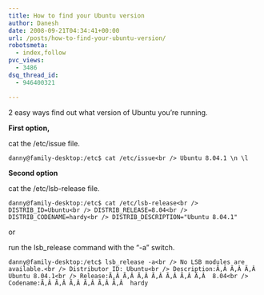 ```yaml
---
title: How to find your Ubuntu version
author: Danesh
date: 2008-09-21T04:34:41+00:00
url: /posts/how-to-find-your-ubuntu-version/
robotsmeta:
  - index,follow
pvc_views:
  - 3486
dsq_thread_id:
  - 946400321

---
```

2 easy ways find out what version of Ubuntu you&#8217;re running.

**First option,**

cat the /etc/issue file.

`danny@family-desktop:/etc$ cat /etc/issue<br />
Ubuntu 8.04.1 \n \l`

**Second option**

cat the /etc/lsb-release file.

`danny@family-desktop:/etc$ cat /etc/lsb-release<br />
DISTRIB_ID=Ubuntu<br />
DISTRIB_RELEASE=8.04<br />
DISTRIB_CODENAME=hardy<br />
DISTRIB_DESCRIPTION="Ubuntu 8.04.1"`

or

run the lsb_release command with the &#8220;-a&#8221; switch.

`danny@family-desktop:/etc$ lsb_release -a<br />
No LSB modules are available.<br />
Distributor ID: Ubuntu<br />
Description:Ã‚Â Ã‚Â Ã‚Â  Ubuntu 8.04.1<br />
Release:Ã‚Â Ã‚Â Ã‚Â Ã‚Â Ã‚Â Ã‚Â Ã‚Â  8.04<br />
Codename:Ã‚Â Ã‚Â Ã‚Â Ã‚Â Ã‚Â Ã‚Â  hardy`